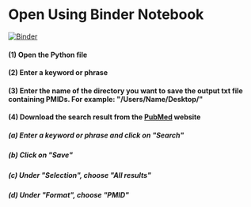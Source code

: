 # Open Using Binder Notebook 
[![Binder](https://mybinder.org/badge_logo.svg)](https://mybinder.org/v2/gh/gideon116/PUBMEDpy/HEAD)

#### (1) Open the Python file
#### (2) Enter a keyword or phrase
#### (3) Enter the name of the directory you want to save the output txt file containing PMIDs. For example: "/Users/Name/Desktop/"
#### (4) Download the search result from the [PubMed](https://pubmed.ncbi.nlm.nih.gov) website
#####     (a) Enter a keyword or phrase and click on "Search"
#####                (b) Click on "Save"
#####     (c) Under "Selection", choose "All results"
#####     (d) Under "Format", choose "PMID"
